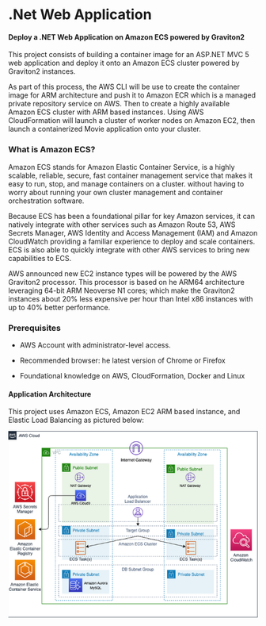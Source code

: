 # .Net Web Application
#### Deploy a .NET Web Application on Amazon ECS powered by Graviton2



This project consists of building a container image for an ASP.NET MVC 5 web application and deploy it onto an Amazon ECS cluster powered by Graviton2 instances. 

As part of this process, the AWS CLI will be use to create the container image for ARM architecture and push it to Amazon ECR which is a managed private repository service on AWS. Then to create a highly available Amazon ECS cluster with ARM based instances. Using AWS CloudFormation will launch a cluster of worker nodes on Amazon EC2, then launch a containerized Movie application onto your cluster. 


### What is Amazon ECS?

 Amazon ECS stands for Amazon Elastic Container Service, is a highly scalable, reliable, secure, fast container management service that makes it easy to run, stop, and manage containers on a cluster. without having to worry about running your own cluster management and container orchestration software. 
 
 Because ECS has been a foundational pillar for key Amazon services, it can natively integrate with other services such as Amazon Route 53, AWS Secrets Manager, AWS Identity and Access Management (IAM) and Amazon CloudWatch providing a familiar experience to deploy and scale containers. ECS is also able to quickly integrate with other AWS services to bring new capabilities to ECS.

AWS announced new EC2 instance types will be powered by the AWS Graviton2 processor. This processor is based on he ARM64 architecture leveraging 64-bit ARM Neoverse N1 cores; which make the Graviton2 instances about 20% less expensive per hour than Intel x86 instances with up to 40% better performance.


### Prerequisites

* AWS Account with administrator-level access.

* Recommended browser: he latest version of Chrome or Firefox 

* Foundational knowledge on AWS, CloudFormation, Docker and Linux 



#### Application Architecture
This project uses Amazon ECS, Amazon EC2 ARM based instance, and Elastic Load Balancing as pictured below:

![](pics/project-diagram.png)


